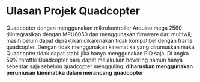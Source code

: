 # Ulasan Projek Quadcopter
Quadcopter dengan menggunakan mikrokontroller Arduino mega 2560 diintegrasikan dengan MPU6050 dan menggunakan firmware dari multiwii, masih belum dapat dipraktikan dikarenakan tidak kompatibel dengan frame quadcopter. Dengan tidak menggunakan kinematika yang dirumuskan maka Quadcopter tidak dapat stabil jika hanya menggunakan PID saja. Di angka 50% throttle Quadcopter baru dapat melakukan hovering namun hanya sebentar saja sebelum quadcopter mengguling.
**diharuskan menggunakan perumusan kinematika dalam merancang quadcopter**